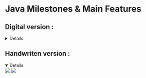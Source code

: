 # Java Milestones & Main Features

## Digital version :
<details>

## 8 (LTS): 
- lambdas
- streams
- Optional
- new Date/Time API

## 9: 
- modules
- JShell
- new HTTP/2 client

## 10: 
- var local type inference
- time-based versioning

## 11 (LTS): 
- HTTP Client (GA)
- single-file source launch
- JFR
- TLS 1.3

## 12: 
- switch expressions
- Shenandoah GC

## 16: 
- records (GA)
- pattern matching for instanceof

## 17 (LTS): 
- sealed classes
- strong encapsulation of JDK internals

## 21 (LTS): 
- virtual threads
- pattern matching for switch
- record patterns, sequenced collections
- string templates

## 22: 
- Foreign Function & Memory API
- multi-file source launch
- gatherers
- structured concurrency

## 23: 
- primitive patterns in instanceof/switch
- module import declarations
- ZGC generational by default

## 24: 
- Class-File API
- gatherers
- compact object headers
- quantum-resistant KEM/DSA
- virtual-thread sync without pinning

## 25: 
- scoped values
- structured concurrency
- module imports
- vector API (10th incubator)
- generational Shenandoah

</details>

## Handwriten version :
<details open> 

<img src="/assets/utils/dev/java/main_features/main_feature-1.png"/>


<img src="/assets/utils/dev/java/main_features/main_feature-2.png"/>

</details>